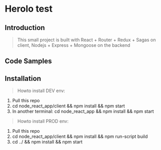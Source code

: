 # Herolo test

## Introduction

> This small project is built with React + Router + Redux + Sagas on client, Nodejs + Express + Mongoose on the backend

## Code Samples



## Installation

> Howto install DEV env:
1. Pull this repo
2. cd node_react_app/client && npm install && npm start
3. In another terminal: cd node_react_app && npm install && npm start

> Howto install PROD env:
1. Pull this repo
2. cd node_react_app/client && npm install && npm run-script build
3. cd ../ && npm install && npm start

